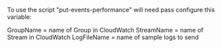 To use the script "put-events-performance" will need pass configure this variable:

GroupName = name of Group in CloudWatch
StreamName = name of Stream in CloudWatch
LogFileName = name of sample logs to send

